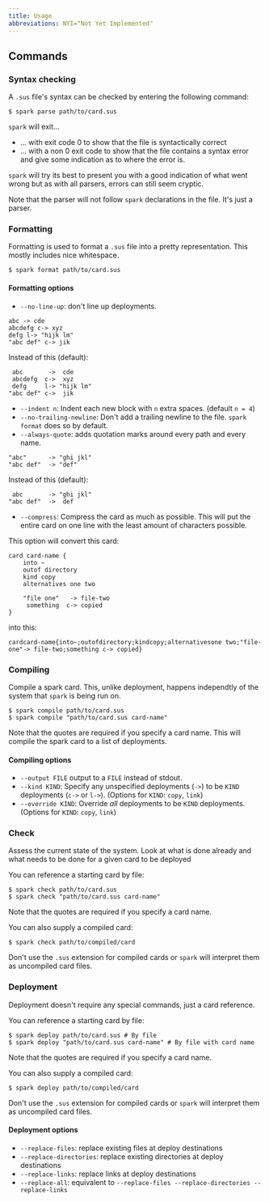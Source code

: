 ```yaml
---
title: Usage
abbreviations: NYI="Not Yet Implemented"
---
```


## Commands

### Syntax checking
A `.sus` file's syntax can be checked by entering the following command:

```
$ spark parse path/to/card.sus
```

`spark` will exit...

- ... with exit code 0 to show that the file is syntactically correct
- ... with a non 0 exit code to show that the file contains a syntax error and give some indication as to where the error is.

`spark` will try its best to present you with a good indication of what went wrong but as with all parsers, errors can still seem cryptic.

Note that the parser will not follow `spark` declarations in the file. It's just a parser.

### Formatting
Formatting is used to format a `.sus` file into a pretty representation.
This mostly includes nice whitespace.

```
$ spark format path/to/card.sus
```

#### Formatting options
- `--no-line-up`: don't line up deployments.

```
abc -> cde
abcdefg c-> xyz
defg l-> "hijk lm"
"abc def" c-> jik
```

Instead of this (default):

```
 abc       ->  cde
 abcdefg  c->  xyz
 defg     l-> "hijk lm"
"abc def" c->  jik
```

- `--indent n`: Indent each new block with `n` extra spaces. (default `n = 4`)
- `--no-trailing-newline`: Don't add a trailing newline to the file. `spark format` does so by default.
- `--always-quote`: adds quotation marks around every path and every name.

```
"abc"      -> "ghi jkl"
"abc def"  -> "def"
```

Instead of this (default):

```
 abc       -> "ghi jkl"
"abc def"  ->  def
```

- `--compress`: Compress the card as much as possible. This will put the entire card on one line with the least amount of characters possible.

This option will convert this card:

```
card card-name {
    into ~
    outof directory
    kind copy
    alternatives one two

    "file one"   -> file-two
     something  c-> copied
}
```

into this:

```
cardcard-name{into~;outofdirectory;kindcopy;alternativesone two;"file-one"-> file-two;something c-> copied}
```

### Compiling 
Compile a spark card.
This, unlike deployment, happens independtly of the system that `spark` is being run on.

```
$ spark compile path/to/card.sus
$ spark compile "path/to/card.sus card-name"
```

Note that the quotes are required if you specify a card name.
This will compile the spark card to a list of deployments.

#### Compiling options

- `--output FILE` output to a `FILE` instead of stdout.
- `--kind KIND`: Specify any unspecified deployments (`->`) to be `KIND` deployments (`c->` or `l->`). (Options for `KIND`: `copy`, `link`)
- `--override KIND`: Override _all_ deployments to be `KIND` deployments. (Options for `KIND`: `copy`, `link`)


### Check

Assess the current state of the system.
Look at what is done already and what needs to be done for a given card to be deployed

You can reference a starting card by file:

```
$ spark check path/to/card.sus
$ spark check "path/to/card.sus card-name"
```

Note that the quotes are required if you specify a card name.

You can also supply a compiled card:

```
$ spark check path/to/compiled/card
```

Don't use the `.sus` extension for compiled cards or `spark` will interpret them as uncompiled card files.

### Deployment
Deployment doesn't require any special commands, just a card reference.

You can reference a starting card by file:

```
$ spark deploy path/to/card.sus # By file
$ spark deploy "path/to/card.sus card-name" # By file with card name
```

Note that the quotes are required if you specify a card name.

You can also supply a compiled card:

```
$ spark deploy path/to/compiled/card
```

Don't use the `.sus` extension for compiled cards or `spark` will interpret them as uncompiled card files.

#### Deployment options

- `--replace-files`: replace existing files at deploy destinations
- `--replace-directories`: replace existing directories at deploy destinations
- `--replace-links`: replace links at deploy destinations
- `--replace-all`: equivalent to `--replace-files --replace-directories --replace-links`

